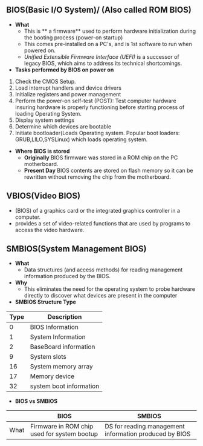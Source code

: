## BIOS(Basic I/O System)/ (Also called ROM BIOS)
- **What**
  - This is ** a firmware** used to perform hardware initialization during the booting process (power-on startup)
  - This comes pre-installed on a PC's, and is 1st software to run when powered on.
  - *Unified Extensible Firmware Interface (UEFI)* is a successor of legacy BIOS, which aims to address its technical shortcomings.
- **Tasks performed by BIOS on power on**
1. Check the CMOS Setup.
2. Load interrupt handlers and device drivers   
3. Initialize registers and power management    
4. Perform the power-on self-test (POST): Test computer hardware insuring hardware is properly functioning before starting process of loading Operating System.
5. Display system settings    
6. Determine which devices are bootable    
7. Initiate bootloader(Loads Operating system. Popular boot loaders: GRUB,LILO,SYSLinux) which loads operating system.
- **Where BIOS is stored**
  - **Originally** BIOS firmware was stored in a ROM chip on the PC motherboard.
  - **Present Day** BIOS contents are stored on flash memory so it can be rewritten without removing the chip from the motherboard.  
    
## VBIOS(Video BIOS)
- (BIOS) of a graphics card or the integrated graphics controller in a computer.
- provides a set of video-related functions that are used by programs to access the video hardware.

## SMBIOS(System Management BIOS)
- **What**
  - Data structures (and access methods) for reading management information produced by the BIOS.
- **Why**
  - This eliminates the need for the operating system to probe hardware directly to discover what devices are present in the computer
- **SMBIOS Structure Type**

| Type | Description |
| --- | --- |
| 0 | BIOS Information |
| 1 | System Information |
| 2 | BaseBoard information |
| 9 | System slots |
| 16 | System memory array |
| 17 | Memory device |
| 32 | system boot information |

-  **BIOS vs SMBIOS**

| | BIOS | SMBIOS |
| --- | --- | --- |
| What | Firmware in ROM chip used for system bootup | DS for reading management information produced by BIOS |
